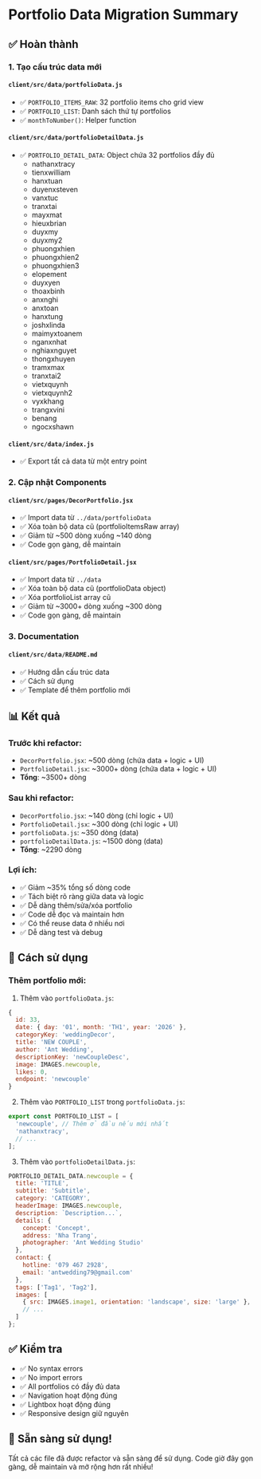 # Portfolio Data Migration Summary

## ✅ Hoàn thành

### 1. Tạo cấu trúc data mới

#### `client/src/data/portfolioData.js`
- ✅ `PORTFOLIO_ITEMS_RAW`: 32 portfolio items cho grid view
- ✅ `PORTFOLIO_LIST`: Danh sách thứ tự portfolios
- ✅ `monthToNumber()`: Helper function

#### `client/src/data/portfolioDetailData.js`
- ✅ `PORTFOLIO_DETAIL_DATA`: Object chứa 32 portfolios đầy đủ
  - nathanxtracy
  - tienxwilliam
  - hanxtuan
  - duyenxsteven
  - vanxtuc
  - tranxtai
  - mayxmat
  - hieuxbrian
  - duyxmy
  - duyxmy2
  - phuongxhien
  - phuongxhien2
  - phuongxhien3
  - elopement
  - duyxyen
  - thoaxbinh
  - anxnghi
  - anxtoan
  - hanxtung
  - joshxlinda
  - maimyxtoanem
  - nganxnhat
  - nghiaxnguyet
  - thongxhuyen
  - tramxmax
  - tranxtai2
  - vietxquynh
  - vietxquynh2
  - vyxkhang
  - trangxvini
  - benang
  - ngocxshawn

#### `client/src/data/index.js`
- ✅ Export tất cả data từ một entry point

### 2. Cập nhật Components

#### `client/src/pages/DecorPortfolio.jsx`
- ✅ Import data từ `../data/portfolioData`
- ✅ Xóa toàn bộ data cũ (portfolioItemsRaw array)
- ✅ Giảm từ ~500 dòng xuống ~140 dòng
- ✅ Code gọn gàng, dễ maintain

#### `client/src/pages/PortfolioDetail.jsx`
- ✅ Import data từ `../data`
- ✅ Xóa toàn bộ data cũ (portfolioData object)
- ✅ Xóa portfolioList array cũ
- ✅ Giảm từ ~3000+ dòng xuống ~300 dòng
- ✅ Code gọn gàng, dễ maintain

### 3. Documentation

#### `client/src/data/README.md`
- ✅ Hướng dẫn cấu trúc data
- ✅ Cách sử dụng
- ✅ Template để thêm portfolio mới

## 📊 Kết quả

### Trước khi refactor:
- `DecorPortfolio.jsx`: ~500 dòng (chứa data + logic + UI)
- `PortfolioDetail.jsx`: ~3000+ dòng (chứa data + logic + UI)
- **Tổng**: ~3500+ dòng

### Sau khi refactor:
- `DecorPortfolio.jsx`: ~140 dòng (chỉ logic + UI)
- `PortfolioDetail.jsx`: ~300 dòng (chỉ logic + UI)
- `portfolioData.js`: ~350 dòng (data)
- `portfolioDetailData.js`: ~1500 dòng (data)
- **Tổng**: ~2290 dòng

### Lợi ích:
- ✅ Giảm ~35% tổng số dòng code
- ✅ Tách biệt rõ ràng giữa data và logic
- ✅ Dễ dàng thêm/sửa/xóa portfolio
- ✅ Code dễ đọc và maintain hơn
- ✅ Có thể reuse data ở nhiều nơi
- ✅ Dễ dàng test và debug

## 🎯 Cách sử dụng

### Thêm portfolio mới:

1. Thêm vào `portfolioData.js`:
```javascript
{
  id: 33,
  date: { day: '01', month: 'TH1', year: '2026' },
  categoryKey: 'weddingDecor',
  title: 'NEW COUPLE',
  author: 'Ant Wedding',
  descriptionKey: 'newCoupleDesc',
  image: IMAGES.newcouple,
  likes: 0,
  endpoint: 'newcouple'
}
```

2. Thêm vào `PORTFOLIO_LIST` trong `portfolioData.js`:
```javascript
export const PORTFOLIO_LIST = [
  'newcouple', // Thêm ở đầu nếu mới nhất
  'nathanxtracy',
  // ...
];
```

3. Thêm vào `portfolioDetailData.js`:
```javascript
PORTFOLIO_DETAIL_DATA.newcouple = {
  title: 'TITLE',
  subtitle: 'Subtitle',
  category: 'CATEGORY',
  headerImage: IMAGES.newcouple,
  description: `Description...`,
  details: {
    concept: 'Concept',
    address: 'Nha Trang',
    photographer: 'Ant Wedding Studio'
  },
  contact: {
    hotline: '079 467 2928',
    email: 'antwedding79@gmail.com'
  },
  tags: ['Tag1', 'Tag2'],
  images: [
    { src: IMAGES.image1, orientation: 'landscape', size: 'large' },
    // ...
  ]
};
```

## ✅ Kiểm tra

- ✅ No syntax errors
- ✅ No import errors
- ✅ All portfolios có đầy đủ data
- ✅ Navigation hoạt động đúng
- ✅ Lightbox hoạt động đúng
- ✅ Responsive design giữ nguyên

## 🚀 Sẵn sàng sử dụng!

Tất cả các file đã được refactor và sẵn sàng để sử dụng. Code giờ đây gọn gàng, dễ maintain và mở rộng hơn rất nhiều!

